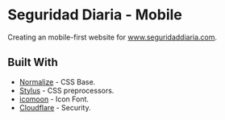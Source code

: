 # Seguridad Diaria - Mobile

Creating an mobile-first website for www.seguridaddiaria.com.

## Built With

* [Normalize](https://necolas.github.io/normalize.css/) - CSS Base.
* [Stylus](http://stylus-lang.com/) - CSS preprocessors.
* [icomoon](https://icomoon.io/) - Icon Font.
* [Cloudflare](https://www.cloudflare.com/) - Security.
